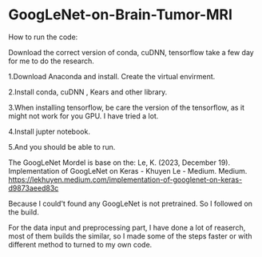 # GoogLeNet-on-Brain-Tumor-MRI

How to run the code:


Download the correct version of conda, cuDNN, tensorflow take a few day for me to do the research.


1.Download Anaconda and install. Create the virtual envirment.

2.Install conda, cuDNN , Kears and other library.

3.When installing tensorflow, be care the version of the tensorflow, as it might not work for you GPU. I have tried a lot.

4.Install jupter notebook.

5.And you should be able to run.




The GoogLeNet Mordel is base on the: Le, K. (2023, December 19). 
Implementation of GoogLeNet on Keras - Khuyen Le - Medium. Medium. https://lekhuyen.medium.com/implementation-of-googlenet-on-keras-d9873aeed83c


Because I could't found any GoogLeNet is not pretrained. So I followed on the build. 

For the data input and preprocessing part, I have done a lot of reaserch, most of them builds the similar, so I made some of the steps faster or with different method to turned to my own code. 
